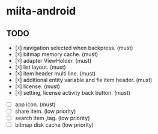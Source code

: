 # miita-android

## TODO
- [☓] navigation selected when backpress. (must)
- [☓] bitmap memory cache. (must)
- [☓] adapter ViewHolder. (must)
- [☓] list layout. (must)
- [☓] item header multi line. (must)
- [☓] additional entity variable and fix item header. (must)
- [☓] license. (must)
- [☓] setting, license activity back button. (must)
- [ ] app icon. (must)
- [ ] share item. (low priority)
- [ ] search item ,tag. (low priority)
- [ ] bitmap disk cache (low priority)
